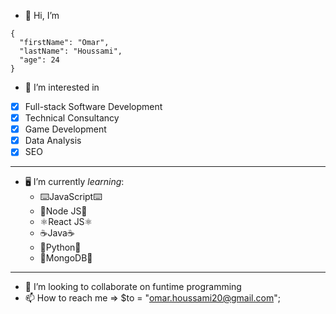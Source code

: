 - 👋 Hi, I’m 
```
{
  "firstName": "Omar",
  "lastName": "Houssami",
  "age": 24
}
```
- 👀 I’m interested in
- [x] Full-stack Software Development
- [x] Technical Consultancy 
- [x] Game Development 
- [x] Data Analysis
- [x] SEO
---
- 🖥️ I’m currently *learning*:
  - ⌨️JavaScript⌨️
  - 💠Node JS💠
  - ⚛️React JS⚛️
  - ☕️Java☕️
  - 🐍Python🐍
  - 🍃MongoDB🍃
 ---
- 💞️ I’m looking to collaborate on funtime programming
- 📫 How to reach me => $to = "omar.houssami20@gmail.com";



